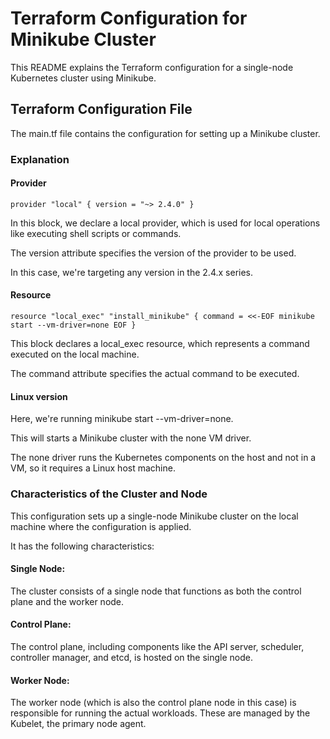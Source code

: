 # Terraform Configuration for Minikube Cluster

This README explains the Terraform configuration for a single-node Kubernetes cluster using Minikube.

## Terraform Configuration File

The main.tf file contains the configuration for setting up a Minikube cluster.

### Explanation

#### Provider
`
provider "local" {
  version = "~> 2.4.0"
}
`

In this block, we declare a local provider, which is used for local operations like executing shell scripts or commands.

The version attribute specifies the version of the provider to be used.

In this case, we're targeting any version in the 2.4.x series.

#### Resource
`
resource "local_exec" "install_minikube" {
  command = <<-EOF
    minikube start --vm-driver=none
  EOF
}
`

This block declares a local_exec resource, which represents a command executed on the local machine.

The command attribute specifies the actual command to be executed.

#### Linux version

Here, we're running minikube start --vm-driver=none.

This will starts a Minikube cluster with the none VM driver.

The none driver runs the Kubernetes components on the host and not in a VM, so it requires a Linux host machine.

### Characteristics of the Cluster and Node

This configuration sets up a single-node Minikube cluster on the local machine where the configuration is applied.

It has the following characteristics:

#### Single Node:
The cluster consists of a single node that functions as both the control plane and the worker node.

#### Control Plane:
The control plane, including components like the API server, scheduler, controller manager, and etcd, is hosted on the single node.

#### Worker Node:
The worker node (which is also the control plane node in this case) is responsible for running the actual workloads.
These are managed by the Kubelet, the primary node agent.

